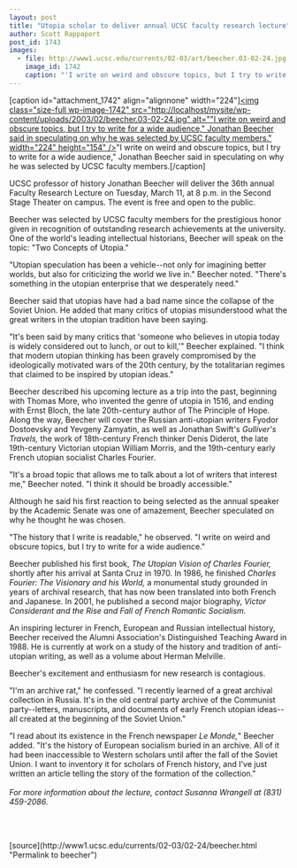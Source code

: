```yaml
---
layout: post
title: "Utopia scholar to deliver annual UCSC faculty research lecture"
author: Scott Rappaport
post_id: 1743
images:
  - file: http://www1.ucsc.edu/currents/02-03/art/beecher.03-02-24.jpg
    image_id: 1742
    caption: "'I write on weird and obscure topics, but I try to write for a wide audience,' Jonathan Beecher said in speculating on why he was selected by UCSC faculty members."
---
```


[caption id="attachment_1742" align="alignnone" width="224"]<a href="http://localhost/mysite/wp-content/uploads/2003/02/beecher.03-02-24.jpg"><img class="size-full wp-image-1742" src="http://localhost/mysite/wp-content/uploads/2003/02/beecher.03-02-24.jpg" alt=""I write on weird and obscure topics, but I try to write for a wide audience," Jonathan Beecher said in speculating on why he was selected by UCSC faculty members." width="224" height="154" /></a>"I write on weird and obscure topics, but I try to write for a wide audience," Jonathan Beecher said in speculating on why he was selected by UCSC faculty members.[/caption]
<p>
  UCSC professor of history Jonathan Beecher will deliver the 36th annual Faculty Research Lecture on Tuesday, March 11, at 8 p.m. in the Second Stage Theater on campus. The event is free and open to the public.
</p>
<p>
  Beecher was selected by UCSC faculty members for the prestigious honor given in recognition of outstanding research achievements at the university. One of the world's leading intellectual historians, Beecher will speak on the topic: "Two Concepts of Utopia."<br>
</p>
<p>
  "Utopian speculation has been a vehicle--not only for imagining better worlds, but also for criticizing the world we live in." Beecher noted. "There's something in the utopian enterprise that we desperately need."<br>
</p>
<p>
  Beecher said that utopias have had a bad name since the collapse of the Soviet Union. He added that many critics of utopias misunderstood what the great writers in the utopian tradition have been saying.<br>
</p>
<p>
  "It's been said by many critics that 'someone who believes in utopia today is widely considered out to lunch, or out to kill,'" Beecher explained. "I think that modern utopian thinking has been gravely compromised by the ideologically motivated wars of the 20th century, by the totalitarian regimes that claimed to be inspired by utopian ideas."<br>
</p>
<p>
  Beecher described his upcoming lecture as a trip into the past, beginning with Thomas More, who invented the genre of utopia in 1516, and ending with Ernst Bloch, the late 20th-century author of The Principle of Hope. Along the way, Beecher will cover the Russian anti-utopian writers Fyodor Dostoevsky and Yevgeny Zamyatin, as well as Jonathan Swift's <i>Gulliver's Travels,</i> the work of 18th-century French thinker Denis Diderot, the late 19th-century Victorian utopian William Morris, and the 19th-century early French utopian socialist Charles Fourier.<br>
</p>
<p>
  "It's a broad topic that allows me to talk about a lot of writers that interest me," Beecher noted. "I think it should be broadly accessible."<br>
</p>
<p>
  Although he said his first reaction to being selected as the annual speaker by the Academic Senate was one of amazement, Beecher speculated on why he thought he was chosen.<br>
</p>
<p>
  "The history that I write is readable," he observed. "I write on weird and obscure topics, but I try to write for a wide audience."<br>
</p>
<p>
  Beecher published his first book, <i>The Utopian Vision of Charles Fourier,</i> shortly after his arrival at Santa Cruz in 1970. In 1986, he finished <i>Charles Fourier: The Visionary and his World,</i> a monumental study grounded in years of archival research, that has now been translated into both French and Japanese. In 2001, he published a second major biography, <i>Victor Considerant and the Rise and Fall of French Romantic Socialism.</i><br>
</p>
<p>
  An inspiring lecturer in French, European and Russian intellectual history, Beecher received the Alumni Association's Distinguished Teaching Award in 1988. He is currently at work on a study of the history and tradition of anti-utopian writing, as well as a volume about Herman Melville.
</p>
<p>
  Beecher's excitement and enthusiasm for new research is contagious.<br>
</p>
<p>
  "I'm an archive rat," he confessed. "I recently learned of a great archival collection in Russia. It's in the old central party archive of the Communist party--letters, manuscripts, and documents of early French utopian ideas--all created at the beginning of the Soviet Union."<br>
</p>
<p>
  "I read about its existence in the French newspaper <i>Le Monde,</i>" Beecher added. "It's the history of European socialism buried in an archive. All of it had been inaccessible to Western scholars until after the fall of the Soviet Union. I want to inventory it for scholars of French history, and I've just written an article telling the story of the formation of the collection."<br>
  <br>
  <i>For more information about the lecture, contact Susanna Wrangell at (831) 459-2086.</i>
</p>
<p>
  <br>
  <br>

</p>
<p>

</p>
[source](http://www1.ucsc.edu/currents/02-03/02-24/beecher.html "Permalink to beecher")
